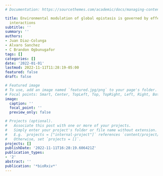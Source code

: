 ```yaml
---
# Documentation: https://sourcethemes.com/academic/docs/managing-content/

title: Environmental modulation of global epistasis is governed by effective genetic
  interactions
subtitle: ''
summary: ''
authors:
- Juan Diaz-Colunga
- Alvaro Sanchez
- C Brandon Ogbunugafor
tags: []
categories: []
date: '2022-01-01'
lastmod: 2022-11-11T11:28:19-05:00
featured: false
draft: false

# Featured image
# To use, add an image named `featured.jpg/png` to your page's folder.
# Focal points: Smart, Center, TopLeft, Top, TopRight, Left, Right, BottomLeft, Bottom, BottomRight.
image:
  caption: ''
  focal_point: ''
  preview_only: false

# Projects (optional).
#   Associate this post with one or more of your projects.
#   Simply enter your project's folder or file name without extension.
#   E.g. `projects = ["internal-project"]` references `content/project/deep-learning/index.md`.
#   Otherwise, set `projects = []`.
projects: []
publishDate: '2022-11-11T16:28:19.606421Z'
publication_types:
- '2'
abstract: ''
publication: '*bioRxiv*'
---
```

